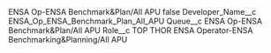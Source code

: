 <?xml version="1.0" encoding="UTF-8"?>
<CustomMetadata xmlns="http://soap.sforce.com/2006/04/metadata" xmlns:xsi="http://www.w3.org/2001/XMLSchema-instance" xmlns:xsd="http://www.w3.org/2001/XMLSchema">
    <label>ENSA Op-ENSA Benchmark&amp;Plan/All APU</label>
    <protected>false</protected>
    <values>
        <field>Developer_Name__c</field>
        <value xsi:type="xsd:string">ENSA_Op_ENSA_Benchmark_Plan_All_APU</value>
    </values>
    <values>
        <field>Queue__c</field>
        <value xsi:type="xsd:string">ENSA Op-ENSA Benchmark&amp;Plan/All APU</value>
    </values>
    <values>
        <field>Role__c</field>
        <value xsi:type="xsd:string">TOP THOR ENSA Operator-ENSA Benchmarking&amp;Planning/All APU</value>
    </values>
</CustomMetadata>

